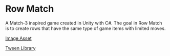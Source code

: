 # Row Match
A Match-3 inspired game created in Unity with C#. The goal in Row Match is to create rows that have the same type of game items with limited moves.

[Image Asset](https://assetstore.unity.com/packages/2d/gui/hungry-bat-match-3-ui-free-229197)

[Tween Library](https://assetstore.unity.com/packages/tools/animation/dotween-hotween-v2-27676)
